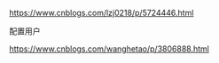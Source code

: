 <https://www.cnblogs.com/lzj0218/p/5724446.html>

配置用户

<https://www.cnblogs.com/wanghetao/p/3806888.html>